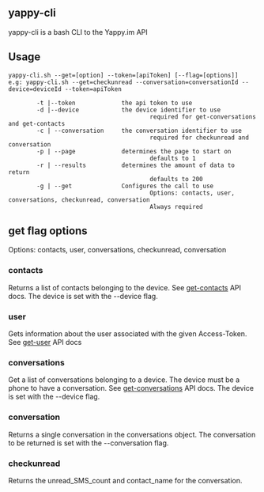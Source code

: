 ## yappy-cli

yappy-cli is a bash CLI to the Yappy.im API

## Usage

```
yappy-cli.sh --get=[option] --token=[apiToken] [--flag=[options]]
e.g: yappy-cli.sh --get=checkunread --conversation=conversationId --device=deviceId --token=apiToken

        -t |--token             the api token to use
        -d |--device            the device identifier to use
                                        required for get-conversations and get-contacts 
        -c | --conversation     the conversation identifier to use
                                        required for checkunread and conversation
        -p | --page             determines the page to start on
                                        defaults to 1
        -r | --results          determines the amount of data to return
                                        defaults to 200
        -g | --get              Configures the call to use
                                        Options: contacts, user, conversations, checkunread, conversation
                                        Always required
```

## get flag options

Options: contacts, user, conversations, checkunread, conversation

### contacts
Returns a list of contacts belonging to the device. See [get-contacts](http://docs.yappy.im/contact#getContacts) API docs. The device is set with the --device flag.

### user
Gets information about the user associated with the given Access-Token. See [get-user](http://docs.yappy.im/user#getuser) API docs

### conversations
Get a list of conversations belonging to a device. The device must be a phone to have a conversation. See [get-conversations](http://docs.yappy.im/conversation#getConversations) API docs. The device is set with the --device flag.

### conversation
Returns a single conversation in the conversations object. The conversation to be returned is set with the --conversation flag.

### checkunread
Returns the unread_SMS_count and contact_name for the conversation. 
